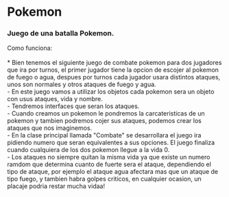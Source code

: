 # Pokemon
<h3>Juego de una batalla Pokemon.</h3>
Como funciona:<br><br>
* Bien tenemos el siguiente juego de combate pokemon para dos jugadores que ira por turnos, el primer jugador tiene la opcion de escojer al pokemon de fuego o agua, despues por turnos cada jugador usara distintos ataques, unos son normales y otros ataques de fuego y agua.<br>
- En este juego vamos a utilizar los objetos cada pokemon sera un objeto con usus ataques, vida y nombre.<br>
- Tendremos interfaces que seran los ataques.<br>
- Cuando creamos un pokemon le pondremos la carcateristicas de un pokemon y tambien podremos cojer sus ataques, podemos crear los ataques que nos imaginemos.<br>
- En la clase principal llamada "Combate" se desarrollara el juego ira pidiendo numero que seran equivalentes a sus opciones. El juego finaliza cuando cualquiera de los dos pokemon llegue a la vida 0.<br>
- Los ataques no siempre quitan la misma vida ya que existe un numero ramdom que determina cuanto de fuerte sera el ataque, dependiendo el tipo de ataque, por ejemplo el ataque agua afectara mas que un ataque de tipo fuego, y tambien habra golpes criticos, en cualquier ocasion, un placaje podria restar mucha vidaa!


